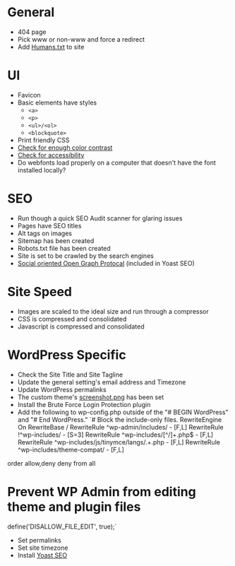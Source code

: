 # General

* 404 page
* Pick www or non-www and force a redirect
* Add [Humans.txt](http://humanstxt.org/) to site


# UI

* Favicon
* Basic elements have styles
	* `<a>`
	* `<p>`
	* `<ul>/<ol>`
	* `<blockquote>`
* Print friendly CSS
* [Check for enough color contrast](http://www.checkmycolours.com/)
* [Check for accessibility](https://achecker.ca/checker/index.php)
* Do webfonts load properly on a computer that doesn't have the font installed locally?


# SEO

* Run though a quick SEO Audit scanner for glaring issues
* Pages have SEO titles
* Alt tags on images
* Sitemap has been created
* Robots.txt file has been created
* Site is set to be crawled by the search engines
* [Social oriented Open Graph Protocal](http://ogp.me/) (included in Yoast SEO)


# Site Speed

* Images are scaled to the ideal size and run through a compressor
* CSS is compressed and consolidated
* Javascript is compressed and consolidated


# WordPress Specific

* Check the Site Title and Site Tagline
* Update the general setting's email address and Timezone
* Update WordPress permalinks
* The custom theme's [screenshot.png](https://codex.wordpress.org/Theme_Development#Screenshot) has been set
* Install the Brute Force Login Protection plugin
* Add the following to wp-config.php outside of the "# BEGIN WordPress" and "# End WordPress."
`# Block the include-only files.
RewriteEngine On
RewriteBase /
RewriteRule ^wp-admin/includes/ - [F,L]
RewriteRule !^wp-includes/ - [S=3]
RewriteRule ^wp-includes/[^/]+\.php$ - [F,L]
RewriteRule ^wp-includes/js/tinymce/langs/.+\.php - [F,L]
RewriteRule ^wp-includes/theme-compat/ - [F,L]

order allow,deny
deny from all

# Prevent WP Admin from editing theme and plugin files
define('DISALLOW_FILE_EDIT', true);`
* Set permalinks
* Set site timezone
* Install [Yoast SEO](https://yoast.com/wordpress/plugins/seo/)
